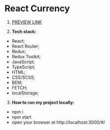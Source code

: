# React Currency
1. [PREVIEW LINK](https://dmytro-lebedchenko.github.io/react_currency/#/)

2. <b>Tech stack:</b> <br>
  - React;
  - React Router;
  - Redux;
  - Redux Toolkit;
  - JavaScript;
  - TypeScript;
  - HTML;
  - CSS/SCSS;
  - BEM;
  - FETCH;
  - localStorage;

3. <b>How to run my project locally: </b> <br>
  - npm i
  - npm start
  - open your browser at http://localhost:3000/#/
  